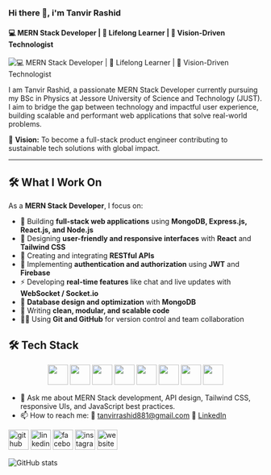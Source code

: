 ### Hi there 👋, i'm Tanvir Rashid
#### 💻 MERN Stack Developer | 🚀 Lifelong Learner | 🎯 Vision-Driven Technologist
![💻 MERN Stack Developer | 🚀 Lifelong Learner | 🎯 Vision-Driven Technologist](https://i.ibb.co.com/DHnjF7ht/Screenshot-from-2025-05-02-00-55-27.png)

I am Tanvir Rashid, a passionate MERN Stack Developer currently pursuing my BSc in Physics at Jessore University of Science and Technology (JUST). I aim to bridge the gap between technology and impactful user experience, building scalable and performant web applications that solve real-world problems. 

🧠 **Vision:** To become a full-stack product engineer contributing to sustainable tech solutions with global impact.

---

## 🛠️ What I Work On

As a **MERN Stack Developer**, I focus on:

- 🧩 Building **full-stack web applications** using **MongoDB, Express.js, React.js, and Node.js**
- 🎨 Designing **user-friendly and responsive interfaces** with **React** and **Tailwind CSS**
- 🔗 Creating and integrating **RESTful APIs**
- 🔐 Implementing **authentication and authorization** using **JWT** and **Firebase**
- ⚡ Developing **real-time features** like chat and live updates with **WebSocket / Socket.io**
- 🧠 **Database design and optimization** with **MongoDB**
- 🧼 Writing **clean, modular, and scalable code**
- 🧑‍💻 Using **Git and GitHub** for version control and team collaboration


## 🛠️ Tech Stack

<p align="center">
  <img src="https://cdn.jsdelivr.net/gh/devicons/devicon/icons/mongodb/mongodb-original.svg" width="40" height="40"/>
  <img src="https://cdn.jsdelivr.net/gh/devicons/devicon/icons/express/express-original.svg" width="40" height="40"/>
  <img src="https://cdn.jsdelivr.net/gh/devicons/devicon/icons/react/react-original.svg" width="40" height="40"/>
  <img src="https://cdn.jsdelivr.net/gh/devicons/devicon/icons/nodejs/nodejs-original.svg" width="40" height="40"/>
  <img src="https://cdn.jsdelivr.net/gh/devicons/devicon/icons/javascript/javascript-original.svg" width="40" height="40"/>
  <img src="https://cdn.jsdelivr.net/gh/devicons/devicon/icons/html5/html5-original.svg" width="40" height="40"/>
  <img src="https://cdn.jsdelivr.net/gh/devicons/devicon/icons/css3/css3-original.svg" width="40" height="40"/>
  <img src="https://cdn.jsdelivr.net/gh/devicons/devicon/icons/git/git-original.svg" width="40" height="40"/>
</p>


- 💬 Ask me about MERN Stack development, API design, Tailwind CSS, responsive UIs, and JavaScript best practices. 
- 📫 How to reach me:   📧 [tanvirrashid881@gmail.com](mailto:tanvirrashid881@gmail.com)     💼 [LinkedIn](https://www.linkedin.com/in/tanvirrashid881) 


[<img src='https://cdn.jsdelivr.net/npm/simple-icons@3.0.1/icons/github.svg' alt='github' height='40'>](https://github.com/MohammadTanvir881)  [<img src='https://cdn.jsdelivr.net/npm/simple-icons@3.0.1/icons/linkedin.svg' alt='linkedin' height='40'>](https://www.linkedin.com/in/tanvirrashid881/)  [<img src='https://cdn.jsdelivr.net/npm/simple-icons@3.0.1/icons/facebook.svg' alt='facebook' height='40'>](https://www.facebook.com/mohammad.tanvir.114)  [<img src='https://cdn.jsdelivr.net/npm/simple-icons@3.0.1/icons/instagram.svg' alt='instagram' height='40'>](https://www.instagram.com/mohammadtanvirfardin/)  [<img src='https://cdn.jsdelivr.net/npm/simple-icons@3.0.1/icons/icloud.svg' alt='website' height='40'>](https://new-portfolio-sage-three.vercel.app/)  

![GitHub stats](https://github-readme-stats.vercel.app/api?username=MohammadTanvir881&show_icons=true)  

